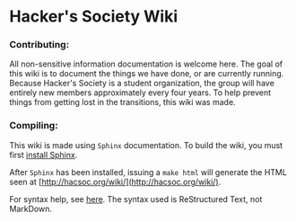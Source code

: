 # Hacker's Society Wiki

### Contributing:

All non-sensitive information documentation is welcome here.  The goal of this wiki is to document the things we have done, or are currently running.  Because Hacker's Society is a student organization, the group will have entirely new members approximately every four years.  To help prevent things from getting lost in the transitions, this wiki was made.


### Compiling:

This wiki is made using `Sphinx` documentation.  To build the wiki, you must first [install Sphinx](http://sphinx-doc.org/).

After `Sphinx` has been installed,  issuing a `make html` will generate the HTML seen at [http://hacsoc.org/wiki/](http://hacsoc.org/wiki/).

For syntax help, see [here](http://sphinx-doc.org/rest.html).  The syntax used is ReStructured Text, not MarkDown.
